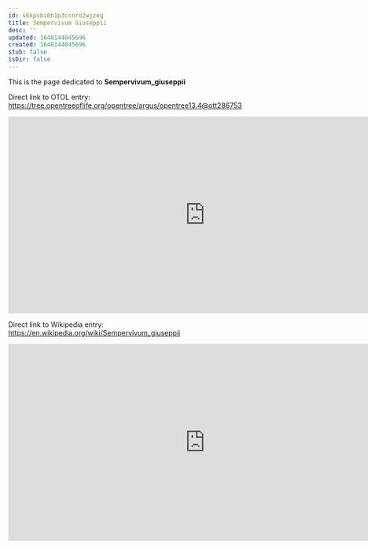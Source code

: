 ```yaml
---
id: s6kpvbi0h1p3ccnro2wjzeg
title: Sempervivum Giuseppii
desc: ''
updated: 1648144045696
created: 1648144045696
stub: false
isDir: false
---
```

This is the page dedicated to **Sempervivum_giuseppii**


Direct link to OTOL entry: https://tree.opentreeoflife.org/opentree/argus/opentree13.4@ott286753



<html>
    <body>
    <iframe src="https://tree.opentreeoflife.org/opentree/argus/opentree13.4@ott286753"
    width="800" height="400" frameborder="0" allowfullscreen> </iframe>
    </body>
</html>
    


Direct link to Wikipedia entry: https://en.wikipedia.org/wiki/Sempervivum_giuseppii



<html>
    <body>
    <iframe src="https://en.wikipedia.org/wiki/Sempervivum_giuseppii"
    width="800" height="400" frameborder="0" allowfullscreen> </iframe>
    </body>
</html>
    
